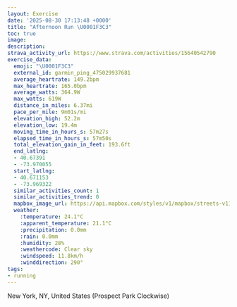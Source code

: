 ```yaml
---
layout: Exercise
date: '2025-08-30 17:13:48 +0000'
title: "Afternoon Run \U0001F3C3"
toc: true
image:
description:
strava_activity_url: https://www.strava.com/activities/15640542790
exercise_data:
  emoji: "\U0001F3C3"
  external_id: garmin_ping_475029937681
  average_heartrate: 149.2bpm
  max_heartrate: 165.0bpm
  average_watts: 364.9W
  max_watts: 619W
  distance_in_miles: 6.37mi
  pace_per_mile: 9m01s/mi
  elevation_high: 52.2m
  elevation_low: 19.4m
  moving_time_in_hours_s: 57m27s
  elapsed_time_in_hours_s: 57m50s
  total_elevation_gain_in_feet: 193.6ft
  end_latlng:
  - 40.67391
  - -73.970055
  start_latlng:
  - 40.671153
  - -73.969322
  similar_activities_count: 1
  similar_activities_trend: 0
  mapbox_image_url: https://api.mapbox.com/styles/v1/mapbox/streets-v11/static/path-5+787af2-1.0(kbfwFjbnbMLErAy%40%5CE~%40%40f%40Ed%40M%5EWX%5BJQZw%40Nm%40Vc%40Pe%40NWJW%60%40k%40%60%40e%40Xe%40v%40w%40r%40WbBy%40vAg%40n%40OjBw%40f%40Of%40%3F%7C%40I%7C%40%40p%40QnAm%40d%40MZS~CgAnBeAd%40%5DNCzA%7B%40b%40Ot%40GZ%40h%40HZAh%40Md%40S%60AY%5CQt%40Yt%40Or%40In%40G%5E%3F%60ALRFp%40VvBhAdA%7C%40v%40%7C%40j%40z%40d%40x%40Pb%40%5CbAr%40%7CEP~BHh%40%60%40nB%60%40hA%40Io%40oB%5DcBX~AZhA%5C%7C%40Zl%40bBdCb%40v%40%60%40~%40Vz%40L%7C%40Dn%40%3Fb%40G~%40GXO%5Cg%40t%40_%40%5C_%40Vo%40Ts%40Na%40%3Fy%40G_AW%7B%40Mc%40Aw%40Jy%40Z_%40Xm%40l%40%5Db%40s%40t%40g%40%5EQFKLoARaAB%7DAGk%40%3F%7BAIo%40OIBCL%40DD%40%60%40Mj%40G%7C%40%40xAFRAz%40Fj%40A%5EEFEGAmAVU%40sAA%5DEY%40u%40Gg%40%40y%40P%7D%40r%40g%40n%40cAdCWh%40%5Dd%40k%40f%40%5Dd%40Q%5E%5BdAId%40Gh%40I%60BWz%40%5Bv%40c%40h%40i%40%60%40o%40Nq%40%40g%40Ia%40SWOy%40w%40_%40g%40y%40_B_AyCaAaCe%40%7B%40cAuAEChArAj%40%60Ah%40jAd%40%7CAEOw%40sBm%40kAk%40%7B%40i%40i%40kAcASWWMUOaAm%40g%40Ui%40%5Do%40y%40KOs%40s%40_%40%5Ba%40Ug%40M_AC%5B%40w%40N%7BBPoA%40i%40GaBc%40sAk%40UOe%40c%40c%40m%40_AaA%7DBkAGGhB~%40TH%5EVVZw%40q%40%7BBoAu%40w%40Wg%40YyAD%7D%40ReAd%40_AfA_%40h%40GS%3Fc%40Hk%40%5C%5B%5EOTSl%40GDM%40%40CBlALfAFZVr%40LL%5CT~CfBb%40f%40LVx%40%7C%40xA%7C%40%60%40LdBPrAFh%40%40~%40Ib%40%3FvAMl%40%40JA%5CFh%40Pn%40X%60%40%5CpB%7CB%60%40VzAt%40%5CZb%40ZdBjBf%40p%40v%40%7CA%5C%60AV~%40Z~%40n%40xAh%40~%40%5Eh%40h%40d%40jAj%40%60ADd%40ITGTOTO%60%40o%40d%40uAAN%5Bz%40a%40t%40SVi%40Zg%40H%5D%40w%40K_%40MkA%7D%40s%40_Ao%40uAe%40qA%5BgA_AcCcA%7DAe%40m%40_%40_%40_Au%40Y%5DkCsAi%40c%40oAwAIM%5BY_%40S_%40MWGq%40G%5B%40iBV%7DBJq%40Ek%40G_B_%40c%40O%5BOUQy%40%7D%40o%40i%40g%40k%40wBqA%5BUg%40g%40%7B%40uAo%40g%40IC),pin-s-s+e5b22e(-73.96918,40.6687),pin-s-f+89ae00(-73.96980000000008,40.67153000000002)/auto/800x800?access_token=pk.eyJ1Ijoiam9zaGJlY2ttYW4iLCJhIjoiY205eWR2aDd1MWZ6djJrbXc4a3M0bWZleiJ9.XiG9OWkNcZk2QzjJbxLB4A
  weather:
    :temperature: 24.1°C
    :apparent_temperature: 21.1°C
    :precipitation: 0.0mm
    :rain: 0.0mm
    :humidity: 28%
    :weathercode: Clear sky
    :windspeed: 11.8km/h
    :winddirection: 290°
tags:
- running
---
```






New York, NY, United States (Prospect Park Clockwise)

